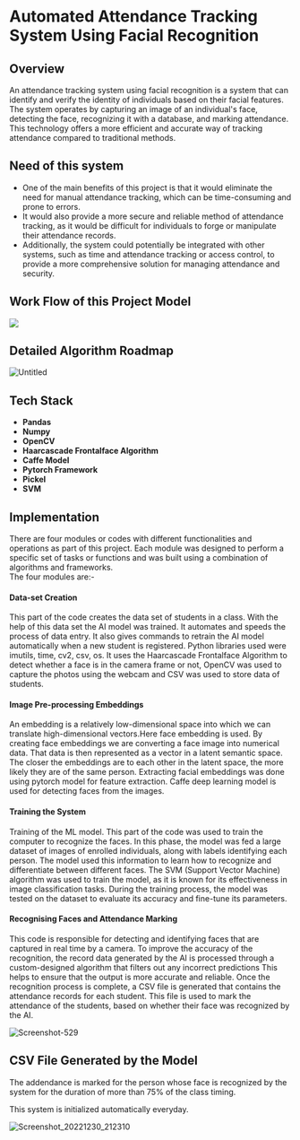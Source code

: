 # Automated Attendance Tracking System Using Facial Recognition


## Overview
An attendance tracking system using facial recognition is a system that can identify and verify the identity of individuals based on their facial features. The system operates by capturing an image of an individual's face, detecting the face, recognizing it with a database, and marking attendance. This technology offers a more efficient and accurate way of tracking attendance compared to traditional methods.

## Need of this system
- One of the main benefits of this project is that it would eliminate the need for manual attendance tracking, which can be  time-consuming and prone to errors. 
- It would also provide a more secure and reliable method of attendance tracking, as it would be difficult for individuals to forge or manipulate their attendance records.
- Additionally, the system could potentially be integrated with other systems, such as time and attendance tracking or access control, to provide a more comprehensive solution for managing attendance and security.



## Work Flow of this Project Model
![](https://user-images.githubusercontent.com/39909903/91155278-79f7c880-e677-11ea-8230-0a36dd95c8cb.gif)

## Detailed Algorithm Roadmap
![Untitled](https://user-images.githubusercontent.com/75571479/226712708-bf36ce10-e82e-4bbb-a694-3a7490567ac2.jpeg)


## Tech Stack

- **Pandas**
- **Numpy**
- **OpenCV**
- **Haarcascade Frontalface Algorithm**
- **Caffe Model**
- **Pytorch Framework**
- **Pickel**
- **SVM**

## Implementation
There are four modules or codes with different functionalities and operations as part of this project.
Each module was designed to perform a specific set of tasks
or functions and was built using a combination of algorithms and frameworks.\
The four modules are:-

#### Data-set Creation
This part of the code creates the data set of students in a class.
With the help of this data set the AI model was trained. It automates and speeds the
process of data entry. It also gives commands to retrain the AI model automatically
when a new student is registered. Python libraries used were imutils, time, cv2, csv, os. It
uses the Haarcascade Frontalface Algorithm to detect whether a face is in the camera frame or not, OpenCV was used to capture the photos using the webcam and CSV was used
to store data of students.

#### Image Pre-processing Embeddings
An embedding is a relatively low-dimensional space into which we can translate high-dimensional vectors.Here face embedding is used. By creating face
embeddings we are converting a face image into numerical data. That data is then
represented as a vector in a latent semantic space. The closer the embeddings are to
each other in the latent space, the more likely they are of the same person. Extracting
facial embeddings was done using pytorch model for feature extraction. Caffe
deep learning model is used for detecting faces from the images.

#### Training the System
Training of the ML model. This part of the code was used to train the computer to
recognize the faces. In this phase, the model was fed a large dataset of images of
enrolled individuals, along with labels identifying each person. The model used
this information to learn how to recognize and differentiate between different faces.
The SVM (Support Vector Machine) algorithm was used to train the model, as it is
known for its effectiveness in image classification tasks. During the training process, the model was tested on the dataset to evaluate its accuracy and fine-tune its
parameters.

#### Recognising Faces and Attendance Marking
This code is responsible for detecting and identifying faces that are captured in
real time by a camera. To improve the accuracy of the recognition, the record data generated by
the AI is processed through a custom-designed algorithm that filters out any incorrect predictions
This helps to ensure that the output is more accurate and reliable.
Once the recognition process is complete, a CSV file is generated that contains the
attendance records for each student. This file is used to mark the attendance of the
students, based on whether their face was recognized by the AI.


![Screenshot-_529_](https://user-images.githubusercontent.com/75571479/226712692-aeade1ad-1959-4d15-beed-b38cba4cdd82.jpeg)


## CSV File Generated by the Model
The addendance is marked for the person whose face is recognized by the system for the duration of more than 75% of the class timing.

This system is initialized automatically everyday.

![Screenshot_20221230_212310](https://user-images.githubusercontent.com/75571479/226712710-1788c03e-473f-49f9-8843-7f5ed38ccb14.jpeg)
